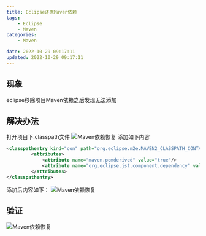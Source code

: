 ```yaml
---
title: Eclipse还原Maven依赖
tags:
	- Eclipse
	- Maven
categories: 
	- Maven

date: 2022-10-29 09:17:11
updated: 2022-10-29 09:17:11
---
```

## <span id="inline-blue">现象</span>
eclipse移除项目Maven依赖之后发现无法添加

## <span id="inline-blue">解决办法</span>
打开项目下.classpath文件
![Maven依赖恢复](/images/Maven/20221025_Maven_001.png)
添加如下内容
```xml
<classpathentry kind="con" path="org.eclipse.m2e.MAVEN2_CLASSPATH_CONTAINER">
         <attributes>
             <attribute name="maven.pomderived" value="true"/>
             <attribute name="org.eclipse.jst.component.dependency" value="/WEB-INF/lib"/>
         </attributes>
</classpathentry>
```

添加后内容如下：
![Maven依赖恢复](/images/Maven/20221025_Maven_002.png)

## <span id="inline-blue">验证</span>
![Maven依赖恢复](/images/Maven/20221025_Maven_003.png)



